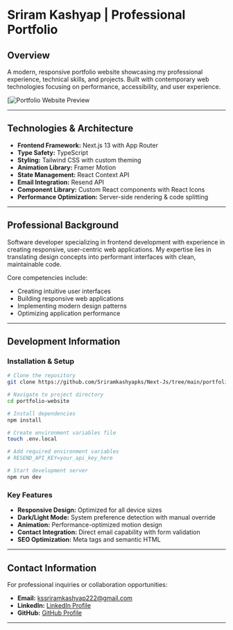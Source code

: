 # Sriram Kashyap | Professional Portfolio

## Overview

A modern, responsive portfolio website showcasing my professional experience, technical skills, and projects. Built with contemporary web technologies focusing on performance, accessibility, and user experience.

[![Portfolio Website Preview](https://srirams-portfolio.vercel.app/)

---

## Technologies & Architecture

- **Frontend Framework:** Next.js 13 with App Router
- **Type Safety:** TypeScript
- **Styling:** Tailwind CSS with custom theming
- **Animation Library:** Framer Motion
- **State Management:** React Context API
- **Email Integration:** Resend API
- **Component Library:** Custom React components with React Icons
- **Performance Optimization:** Server-side rendering & code splitting

---

## Professional Background

Software developer specializing in frontend development with experience in creating responsive, user-centric web applications. My expertise lies in translating design concepts into performant interfaces with clean, maintainable code.

Core competencies include:
- Creating intuitive user interfaces
- Building responsive web applications
- Implementing modern design patterns
- Optimizing application performance

---

## Development Information

### Installation & Setup

```bash
# Clone the repository
git clone https://github.com/Sriramkashyapks/Next-Js/tree/main/portfolio-website

# Navigate to project directory
cd portfolio-website

# Install dependencies
npm install

# Create environment variables file
touch .env.local

# Add required environment variables
# RESEND_API_KEY=your_api_key_here

# Start development server
npm run dev
```

### Key Features

- **Responsive Design:** Optimized for all device sizes
- **Dark/Light Mode:** System preference detection with manual override
- **Animation:** Performance-optimized motion design
- **Contact Integration:** Direct email capability with form validation
- **SEO Optimization:** Meta tags and semantic HTML

---

## Contact Information

For professional inquiries or collaboration opportunities:

- **Email:** [kssriramkashyap222@gmail.com](mailto:kssriramkashyap222@gmail.com)
- **LinkedIn:** [LinkedIn Profile](https://linkedin.com/in/sriramkashyapks)
- **GitHub:** [GitHub Profile](https://github.com/Sriramkashyapks)

---
